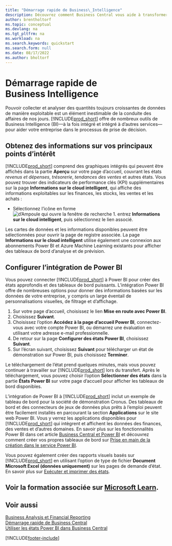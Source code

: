 ```yaml
---
title: "Démarrage rapide de Business\_Intelligence"
description: Découvrez comment Business Central vous aide à transformer les données de l’entreprise en informations exploitables à l’aide de rapports et de tableaux de bord de Business Intelligence.
author: brentholtorf
ms.topic: conceptual
ms.devlang: na
ms.tgt_pltfrm: na
ms.workload: na
ms.search.keywords: quickstart
ms.search.form: null
ms.date: 08/17/2022
ms.author: bholtorf
---
```


# Démarrage rapide de Business Intelligence

Pouvoir collecter et analyser des quantités toujours croissantes de données de manière exploitable est un élément inestimable de la conduite des affaires de nos jours. [!INCLUDE[prod_short](includes/prod_short.md)] offre de nombreux outils de Business Intelligence (BI)&mdash;à la fois intégré et intégré à d’autres services&mdash; pour aider votre entreprise dans le processus de prise de décision.

## Obtenez des informations sur vos principaux points d’intérêt

[!INCLUDE[prod_short](includes/prod_short.md)] comprend des graphiques intégrés qui peuvent être affichés dans la partie **Aperçu** sur votre page d’accueil, couvrant les états *revenus et dépenses*, *trésorerie*, *tendances des ventes* et autres états. Vous pouvez trouver des indicateurs de performance clés (KPI) supplémentaires sur la page **Informations sur le cloud intelligent**, qui affiche des informations exploitables sur les finances, les stocks, les ventes et les achats :

* Sélectionnez l’icône en forme ![d’Ampoule qui ouvre la fenêtre de recherche 1.](media/ui-search/search_small.png "Dites-moi ce que vous voulez faire") entrez **Informations sur le cloud intelligent**, puis sélectionnez le lien associé.

Les cartes de données et les informations disponibles peuvent être sélectionnées pour ouvrir la page de registre associée. La page **Informations sur le cloud intelligent** utilise également une connexion aux abonnements Power BI et Azure Machine Learning existants pour afficher des tableaux de bord d’analyse et de prévision.

## Configurer l’intégration de Power BI

Vous pouvez connecter [!INCLUDE[prod_short](includes/prod_short.md)] à Power BI pour créer des états approfondis et des tableaux de bord puissants. L’intégration Power BI offre de nombreuses options pour donner des informations basées sur les données de votre entreprise, y compris un large éventail de personnalisations visuelles, de filtrage et d’affichage.

1. Sur votre page d’accueil, choisissez le lien **Mise en route avec Power BI**.
2. Choisissez **Suivant**.
3. Choisissez l’option **Accédez à la page d’accueil Power BI**, connectez-vous avec votre compte Power BI, ou démarrez une évaluation en utilisant votre adresse e-mail professionnelle.
4. De retour sur la page **Configurer des états Power BI**, choisissez **Suivant**.
5. Sur l’écran suivant, choisissez **Suivant** pour télécharger un état de démonstration sur Power BI, puis choisissez **Terminer**.

Le téléchargement de l’état prend quelques minutes, mais vous pouvez continuer à travailler sur [!INCLUDE[prod_short](includes/prod_short.md)] lors du transfert. Après le téléchargement, vous pouvez choisir l’option **Sélectionner des états** dans la partie **États Power BI** sur votre page d’accueil pour afficher les tableaux de bord disponibles.

L’intégration de Power BI à [!INCLUDE[prod_short](includes/prod_short.md)] inclut un exemple de tableau de bord pour la société de démonstration Cronus. Des tableaux de bord et des connecteurs de jeux de données plus prêts à l’emploi peuvent être facilement installés en parcourant la section **Applications** sur le site web Power BI. Vous y verrez les applications disponibles pour [!INCLUDE[prod_short](includes/prod_short.md)] qui intègrent et affichent les données des finances, des ventes et d’autres domaines. En savoir plus sur les fonctionnalités Power BI dans cet article [Business Central et Power BI](admin-powerbi.md) et découvrez comment créer vos propres tableaux de bord sur [Prise en main de la création dans le service Power BI](/power-bi/fundamentals/service-get-started).

Vous pouvez également créer des rapports visuels basés sur [!INCLUDE[prod_short](includes/prod_short.md)] en utilisant l’option de type de fichier **Document Microsoft Excel (données uniquement)** sur les pages de demande d’état. En savoir plus sur [Exécuter et imprimer des états](ui-work-report.md).

## Voir la formation associée sur [Microsoft Learn](/learn/paths/use-power-bi).

## Voir aussi

[Business Analysis et Financial Reporting](bi.md)  
[Démarrage rapide de Business Central](quick-start-business-central.md)  
[Utiliser les états Power BI dans Business Central](across-working-with-powerbi.md)  

[!INCLUDE[footer-include](includes/footer-banner.md)]
